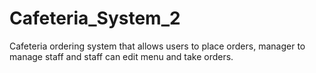 # Cafeteria_System_2
Cafeteria ordering system that allows users to place orders, manager to manage staff and staff can edit menu and take orders. 
